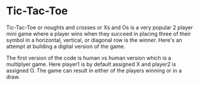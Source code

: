 # Tic-Tac-Toe
Tic-Tac-Toe or noughts and crosses or Xs and Os is a very popular 2 player mini game where a player wins when they succeed in placing three of their symbol in a horizontal, vertical, or diagonal row is the winner. Here's an attempt at building a digital version of the game.

The first version of the code is human vs human version which is a multiplyer game. Here player1 is by default assigned X and player2 is assigned O. The game can result in either of the players winning or in a draw.
